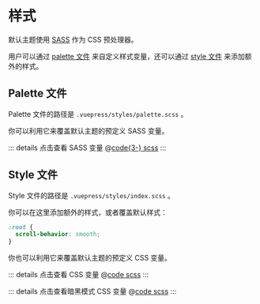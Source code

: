 # 样式

<NpmBadge package="@vuepress/theme-default" />

默认主题使用 [SASS](https://sass-lang.com/) 作为 CSS 预处理器。

用户可以通过 [palette 文件](#palette-文件) 来自定义样式变量，还可以通过 [style 文件](#style-文件) 来添加额外的样式。

## Palette 文件

Palette 文件的路径是 `.vuepress/styles/palette.scss` 。

你可以利用它来覆盖默认主题的预定义 SASS 变量。

::: details 点击查看 SASS 变量
@[code{3-} scss](@vuepress/theme-classic/src/client/styles/_variables.scss)
:::

## Style 文件

Style 文件的路径是 `.vuepress/styles/index.scss` 。

你可以在这里添加额外的样式，或者覆盖默认样式：

```scss
:root {
  scroll-behavior: smooth;
}
```

你也可以利用它来覆盖默认主题的预定义 CSS 变量。

::: details 点击查看 CSS 变量
@[code scss](@vuepress/theme-classic/src/client/styles/vars.scss)
:::

::: details 点击查看暗黑模式 CSS 变量
@[code scss](@vuepress/theme-classic/src/client/styles/vars-dark.scss)
:::

